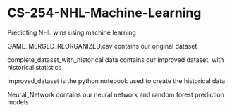 # CS-254-NHL-Machine-Learning
Predicting NHL wins using machine learning

GAME_MERGED_REORGANIZED.csv contains our original dataset

complete_dataset_with_historical data contains our improved dataset, with historical statistics

improved_dataset is the python notebook used to create the historical data

Neural_Network contains our neural network and random forest prediction models
